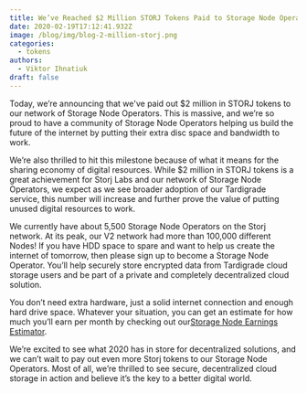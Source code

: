```yaml
---
title: We’ve Reached $2 Million STORJ Tokens Paid to Storage Node Operators
date: 2020-02-19T17:12:41.932Z
image: /blog/img/blog-2-million-storj.png
categories:
  - tokens
authors:
  - Viktor Ihnatiuk
draft: false
---
```

Today, we’re announcing that we've paid out $2 million in STORJ tokens to our network of Storage Node Operators. This is massive, and we’re so proud to have a community of Storage Node Operators helping us build the future of the internet by putting their extra disc space and bandwidth to work.

We’re also thrilled to hit this milestone because of what it means for the sharing economy of digital resources. While $2 million in STORJ tokens is a great achievement for Storj Labs and our network of Storage Node Operators, we expect as we see broader adoption of our Tardigrade service, this number will increase and further prove the value of putting unused digital resources to work.

We currently have about 5,500 Storage Node Operators on the Storj network. At its peak, our V2 network had more than 100,000 different Nodes! If you have HDD space to spare and want to help us create the internet of tomorrow, then please sign up to become a Storage Node Operator. You’ll help securely store encrypted data from Tardigrade cloud storage users and be part of a private and completely decentralized cloud solution.

You don’t need extra hardware, just a solid internet connection and enough hard drive space. Whatever your situation, you can get an estimate for how much you’ll earn per month by checking out our[Storage Node Earnings Estimator](https://storj.io/storage-node-estimator/).

We’re excited to see what 2020 has in store for decentralized solutions, and we can’t wait to pay out even more Storj tokens to our Storage Node Operators. Most of all, we’re thrilled to see secure, decentralized cloud storage in action and believe it’s the key to a better digital world.

